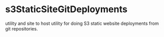 s3StaticSiteGitDeployments
==========================

utility and site to host utility for doing S3 static website deployments from git repositories.